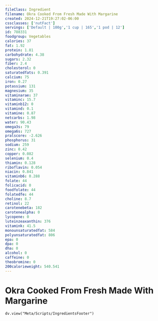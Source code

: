 ```yaml
---
fileClass: Ingredient
filename: Okra Cooked From Fresh Made With Margarine
created: 2024-12-21T19:27:02-06:00
cssclasses: ['nutFact']
servings: ['Default | 100g','1 cup | 165','1 pod | 12']
id: 788331
foodgroup: Vegetables
calories: 37
fat: 1.92
protein: 1.81
carbohydrate: 4.38
sugars: 2.32
fiber: 2.4
cholesterol: 0
saturatedfats: 0.391
calcium: 75
iron: 0.27
potassium: 131
magnesium: 35
vitaminarae: 37
vitaminc: 15.7
vitaminb12: 0
vitamind: 0.1
vitamine: 0.87
netcarbs: 1.98
water: 90.43
omega3s: 79
omega6s: 727
pralscore: -2.626
phosphorus: 31
sodium: 259
zinc: 0.42
copper: 0.082
selenium: 0.4
thiamin: 0.128
riboflavin: 0.054
niacin: 0.841
vitaminb6: 0.288
folate: 44
folicacid: 0
foodfolate: 44
folatedfe: 44
choline: 8.7
retinol: 22
carotenebeta: 182
carotenealpha: 0
lycopene: 0
luteinzeaxanthin: 376
vitamink: 41.5
monounsaturatedfat: 584
polyunsaturatedfat: 806
epa: 0
dpa: 0
dha: 0
alcohol: 0
caffeine: 0
theobromine: 0
200calorieweight: 540.541
---
```


# Okra Cooked From Fresh Made With Margarine

```dataviewjs
dv.view("Meta/Scripts/IngredientsFooter")
```